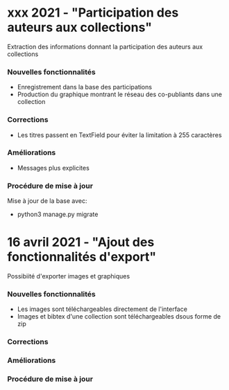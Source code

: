 # xxx 2021 - "Participation des auteurs aux collections"

Extraction des informations donnant la participation des auteurs aux collections

### Nouvelles fonctionnalités
* Enregistrement dans la base des  participations
* Production du graphique montrant le réseau des co-publiants dans une collection 

### Corrections
 * Les titres passent en TextField pour éviter la limitation à 255 caractères

### Améliorations
 * Messages plus explicites

### Procédure de mise à jour

Mise à jour de la base avec:

 * python3 manage.py migrate

# 16 avril 2021 - "Ajout des fonctionnalités d'export"

Possibiité d'exporter images et graphiques

### Nouvelles fonctionnalités
* Les images sont téléchargeables directement de l'interface
* Images et bibtex d'une collection sont téléchargeables dsous forme de zip


### Corrections


### Améliorations


### Procédure de mise à jour
